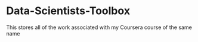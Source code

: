 Data-Scientists-Toolbox
=======================

This stores all of the work associated with my Coursera course of the same name
